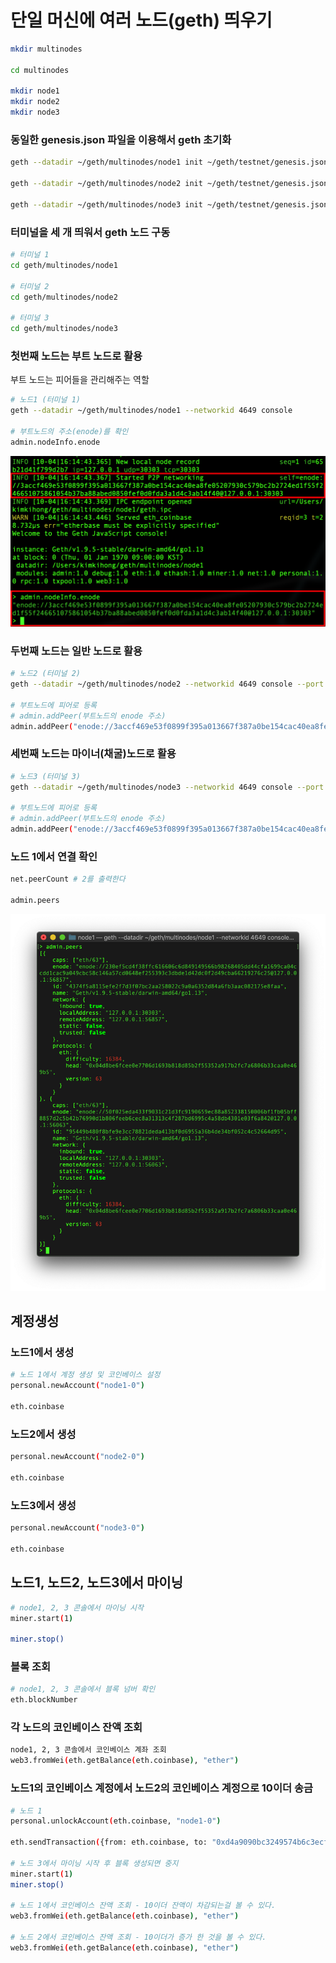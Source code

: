 # 단일 머신에 여러 노드(geth) 띄우기

```bash
mkdir multinodes

cd multinodes

mkdir node1
mkdir node2
mkdir node3
```

### 동일한 genesis.json 파일을 이용해서 geth 초기화

```bash
geth --datadir ~/geth/multinodes/node1 init ~/geth/testnet/genesis.json

geth --datadir ~/geth/multinodes/node2 init ~/geth/testnet/genesis.json

geth --datadir ~/geth/multinodes/node3 init ~/geth/testnet/genesis.json

```

### 터미널을 세 개 띄워서 geth 노드 구동

```bash
# 터미널 1
cd geth/multinodes/node1

# 터미널 2
cd geth/multinodes/node2

# 터미널 3
cd geth/multinodes/node3
```

### 첫번째 노드는 부트 노드로 활용

부트 노드는 피어들을 관리해주는 역할

```bash
# 노드1 (터미널 1)
geth --datadir ~/geth/multinodes/node1 --networkid 4649 console

# 부트노드의 주소(enode)를 확인
admin.nodeInfo.enode
```

![geth multinode](./imgs/mtnd.png)

### 두번째 노드는 일반 노드로 활용

```bash
# 노드2 (터미널 2)
geth --datadir ~/geth/multinodes/node2 --networkid 4649 console --port 30304 --ipcdisable

# 부트노드에 피어로 등록
# admin.addPeer(부트노드의 enode 주소)
admin.addPeer("enode://3accf469e53f0899f395a013667f387a0be154cac40ea8fe05207930c579bc2b2724ed1f55f246651075861054b37ba88abed0850fef0d0fda3a1d4c3ab14f40@127.0.0.1:30303")
```

### 세번째 노드는 마이너(채굴)노드로 활용

```bash
# 노드3 (터미널 3)
geth --datadir ~/geth/multinodes/node3 --networkid 4649 console --port 30305 --ipcdisable

# 부트노드에 피어로 등록
# admin.addPeer(부트노드의 enode 주소)
admin.addPeer("enode://3accf469e53f0899f395a013667f387a0be154cac40ea8fe05207930c579bc2b2724ed1f55f246651075861054b37ba88abed0850fef0d0fda3a1d4c3ab14f40@127.0.0.1:30303")
```

### 노드 1에서 연결 확인

```bash
net.peerCount # 2를 출력한다

admin.peers
```

![geth multinode](./imgs/mtnd1.png)

## 계정생성

### 노드1에서 생성

```bash
# 노드 1에서 계정 생성 및 코인베이스 설정
personal.newAccount("node1-0")

eth.coinbase
```

### 노드2에서 생성

```bash
personal.newAccount("node2-0")

eth.coinbase
```

### 노드3에서 생성

```bash
personal.newAccount("node3-0")

eth.coinbase
```

## 노드1, 노드2, 노드3에서 마이닝

```bash
# node1, 2, 3 콘솔에서 마이닝 시작
miner.start(1)

miner.stop()
```

### 블록 조회

```bash
# node1, 2, 3 콘솔에서 블록 넘버 확인
eth.blockNumber
```

### 각 노드의 코인베이스 잔액 조회

```bash
node1, 2, 3 콘솔에서 코인베이스 계좌 조회
web3.fromWei(eth.getBalance(eth.coinbase), "ether")
```

### 노드1의 코인베이스 계정에서 노드2의 코인베이스 계정으로 10이더 송금

```bash
# 노드 1
personal.unlockAccount(eth.coinbase, "node1-0")

eth.sendTransaction({from: eth.coinbase, to: "0xd4a9090bc3249574b6c3ecfd4ef71d9c15976f32", value: web3.toWei(10, "ether")})

# 노드 3에서 마이닝 시작 후 블록 생성되면 중지
miner.start(1)
miner.stop()

# 노드 1에서 코인베이스 잔액 조회 - 10이더 잔액이 차감되는걸 볼 수 있다.
web3.fromWei(eth.getBalance(eth.coinbase), "ether")

# 노드 2에서 코인베이스 잔액 조회 - 10이더가 증가 한 것을 볼 수 있다.
web3.fromWei(eth.getBalance(eth.coinbase), "ether")
```
